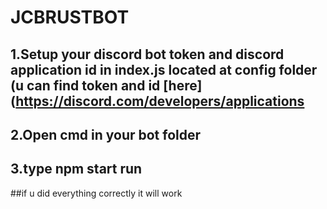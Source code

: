 # JCBRUSTBOT
## 1.Setup your discord bot token and discord application id in index.js located at config folder (u can find token and id [here](https://discord.com/developers/applications
## 2.Open cmd in your bot folder
## 3.type npm start run

##if u did everything correctly it will work
